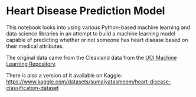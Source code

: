 # Heart Disease Prediction Model
This notebook looks into using various Python-based machine learning and data science libraries in an attempt to build a machine learning model capable of predicting whether or not someone has heart disease based on their medical attributes.

The original data came from the Cleavland data from the [UCI Machine Learning Repository](https://archive.ics.uci.edu/ml/datasets/heart+Disease).

There is also a version of it available on Kaggle. https://www.kaggle.com/datasets/sumaiyatasmeem/heart-disease-classification-dataset 

